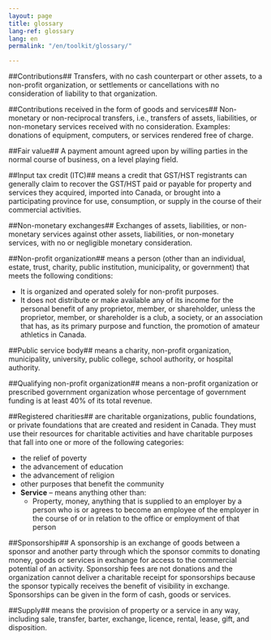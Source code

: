 ```yaml
---
layout: page
title: glossary
lang-ref: glossary
lang: en
permalink: "/en/toolkit/glossary/"

---
```

##Contributions##
Transfers, with no cash counterpart or other assets, to a non-profit organization, or settlements or cancellations with no consideration of liability to that organization.

##Contributions received in the form of goods and services##
Non-monetary or non-reciprocal transfers, i.e., transfers of assets, liabilities, or non-monetary services received with no consideration. Examples: donations of equipment, computers, or services rendered free of charge.

##Fair value##
A payment amount agreed upon by willing parties in the normal course of business, on a level playing field.

##Input tax credit (ITC)## 
means a credit that GST/HST registrants can generally claim to recover the GST/HST paid or payable for property and services they acquired, imported into Canada, or brought into a participating province for use, consumption, or supply in the course of their commercial activities.

##Non-monetary exchanges## 
Exchanges of assets, liabilities, or non-monetary services against other assets, liabilities, or non-monetary services, with no or negligible monetary consideration.

##Non-profit organization##
means a person (other than an individual, estate, trust, charity, public institution, municipality, or government) that meets the following conditions:

* It is organized and operated solely for non-profit purposes.
* It does not distribute or make available any of its income for the personal benefit of any proprietor, member, or shareholder, unless the proprietor, member, or shareholder is a club, a society, or an association that has, as its primary purpose and function, the promotion of amateur athletics in Canada.

##Public service body## 
means a charity, non-profit organization, municipality, university, public college, school authority, or hospital authority.

##Qualifying non-profit organization## 
means a non-profit organization or prescribed government organization whose percentage of government funding is at least 40% of its total revenue.

##Registered charities## 
are charitable organizations, public foundations, or private foundations that are created and resident in Canada. They must use their resources for charitable activities and have charitable purposes that fall into one or more of the following categories:

* the relief of poverty
* the advancement of education
* the advancement of religion
* other purposes that benefit the community
* **Service** – means anything other than:
  * Property, money, anything that is supplied to an employer by a person who is or agrees to become an employee of the employer in the course of or in relation to the office or employment of that person

##Sponsorship## 
A sponsorship is an exchange of goods between a sponsor and another party through which the sponsor commits to donating money, goods or services in exchange for access to the commercial potential of an activity. Sponsorship fees are not donations and the organization cannot deliver a charitable receipt for sponsorships because the sponsor typically receives the benefit of visibility in exchange. Sponsorships can be given in the form of cash, goods or services.

##Supply## means the provision of property or a service in any way, including sale, transfer, barter, exchange, licence, rental, lease, gift, and disposition.